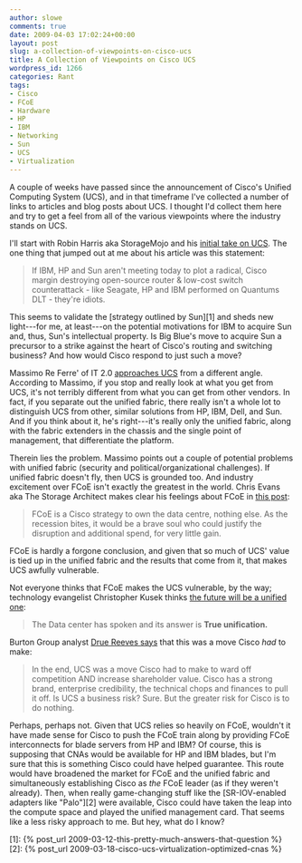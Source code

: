 ```yaml
---
author: slowe
comments: true
date: 2009-04-03 17:02:24+00:00
layout: post
slug: a-collection-of-viewpoints-on-cisco-ucs
title: A Collection of Viewpoints on Cisco UCS
wordpress_id: 1266
categories: Rant
tags:
- Cisco
- FCoE
- Hardware
- HP
- IBM
- Networking
- Sun
- UCS
- Virtualization
---
```


A couple of weeks have passed since the announcement of Cisco's Unified Computing System (UCS), and in that timeframe I've collected a number of links to articles and blog posts about UCS. I thought I'd collect them here and try to get a feel from all of the various viewpoints where the industry stands on UCS.

I'll start with Robin Harris aka StorageMojo and his [initial take on UCS](http://storagemojo.com/2009/03/16/ciscos-unified-computing-system/). The one thing that jumped out at me about his article was this statement:

>If IBM, HP and Sun aren't meeting today to plot a radical, Cisco margin destroying open-source router & low-cost switch counterattack - like Seagate, HP and IBM performed on Quantums DLT - they're idiots.

This seems to validate the [strategy outlined by Sun][1] and sheds new light---for me, at least---on the potential motivations for IBM to acquire Sun and, thus, Sun's intellectual property. Is Big Blue's move to acquire Sun a precursor to a strike against the heart of Cisco's routing and switching business? And how would Cisco respond to just such a move?

Massimo Re Ferre' of IT 2.0 [approaches UCS](http://it20.info/blogs/main/archive/2009/03/31/203.aspx) from a different angle. According to Massimo, if you stop and really look at what you get from UCS, it's not terribly different from what you can get from other vendors. In fact, if you separate out the unified fabric, there really isn't a whole lot to distinguish UCS from other, similar solutions from HP, IBM, Dell, and Sun. And if you think about it, he's right---it's really only the unified fabric, along with the fabric extenders in the chassis and the single point of management, that differentiate the platform.

Therein lies the problem. Massimo points out a couple of potential problems with unified fabric (security and political/organizational challenges). If unified fabric doesn't fly, then UCS is grounded too. And industry excitement over FCoE isn't exactly the greatest in the world. Chris Evans aka The Storage Architect makes clear his feelings about FCoE in [this post](http://thestoragearchitect.com/2009/03/31/enterprise-computing-the-inevitable-fcoe/):

>FCoE is a Cisco strategy to own the data centre, nothing else. As the recession bites, it would be a brave soul who could justify the disruption and additional spend, for very little gain.

FCoE is hardly a forgone conclusion, and given that so much of UCS' value is tied up in the unified fabric and the results that come from it, that makes UCS awfully vulnerable.

Not everyone thinks that FCoE makes the UCS vulnerable, by the way; technology evangelist Christopher Kusek thinks [the future will be a unified one](http://www.pkguild.com/2009/03/16/the-future-will-be-a-unified-one-and-cisco-will-be-there/):

>The Data center has spoken and its answer is **True unification.**

Burton Group analyst [Drue Reeves says](http://dcsblog.burtongroup.com/data_center_strategies/2009/03/cisco-unveils-unified-computing-system.html) that this was a move Cisco _had_ to make:

>In the end, UCS was a move Cisco had to make to ward off competition AND increase shareholder value. Cisco has a strong brand, enterprise credibility, the technical chops and finances to pull it off. Is UCS a business risk? Sure. But the greater risk for Cisco is to do nothing.

Perhaps, perhaps not. Given that UCS relies so heavily on FCoE, wouldn't it have made sense for Cisco to push the FCoE train along by providing FCoE interconnects for blade servers from HP and IBM? Of course, this is supposing that CNAs would be available for HP and IBM blades, but I'm sure that this is something Cisco could have helped guarantee. This route would have broadened the market for FCoE and the unified fabric and simultaneously establishing Cisco as _the_ FCoE leader (as if they weren't already). Then, when really game-changing stuff like the [SR-IOV-enabled adapters like "Palo"][2] were available, Cisco could have taken the leap into the compute space and played the unified management card. That seems like a less risky approach to me. But hey, what do I know?

[1]: {% post_url 2009-03-12-this-pretty-much-answers-that-question %}
[2]: {% post_url 2009-03-18-cisco-ucs-virtualization-optimized-cnas %}
